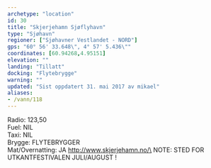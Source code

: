 ```yaml
---
archetype: "location"
id: 30
title: "Skjerjehamn Sjøflyhavn"
type: "Sjøhavn"
regioner: ["Sjøhavner Vestlandet - NORD"]
gps: "60° 56' 33.648\", 4° 57' 5.436\""
coordinates: [60.94268,4.95151]
elevation: ""
landing: "Tillatt"
docking: "Flytebrygge"
warning: ""
updated: "Sist oppdatert 31. mai 2017 av mikael"
aliases:
- /vann/118
---
```


Radio:  123,50\
Fuel:  NIL\
Taxi: NIL\
Brygge: FLYTEBRYGGER\
Mat/Overnatting: JA   http://www.skjerjehamn.no/\
NOTE: STED FOR UTKANTFESTIVALEN JULI/AUGUST !
